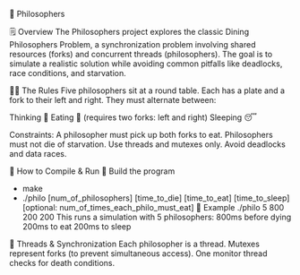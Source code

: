 🧠 Philosophers

🗒️ Overview
The Philosophers project explores the classic Dining Philosophers Problem, a synchronization problem involving 
shared resources (forks) and concurrent threads (philosophers). The goal is to simulate a realistic solution 
while avoiding common pitfalls like deadlocks, race conditions, and starvation.

👨‍🏫 The Rules
Five philosophers sit at a round table. Each has a plate and a fork to their left and right. 
They must alternate between:

Thinking 🧠
Eating 🍝 (requires two forks: left and right)
Sleeping 😴

Constraints:
A philosopher must pick up both forks to eat.
Philosophers must not die of starvation.
Use threads and mutexes only.
Avoid deadlocks and data races.

🔧 How to Compile & Run
🧱 Build the program
  - make
  - ./philo [num_of_philosophers] [time_to_die] [time_to_eat] [time_to_sleep] [optional: num_of_times_each_philo_must_eat]
📘 Example
  ./philo 5 800 200 200
  This runs a simulation with 5 philosophers:
    800ms before dying
    200ms to eat
    200ms to sleep

🧵 Threads & Synchronization
Each philosopher is a thread.
Mutexes represent forks (to prevent simultaneous access).
One monitor thread checks for death conditions.
